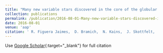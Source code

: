 ```yaml
---
title: "Many new variable stars discovered in the core of the globular cluster NGC 6715 (M 54) with EMCCD observations"
collection: publications
permalink: /publication/2016-08-01-Many-new-variable-stars-discovered-in-the-core-of-the-globular-cluster-NGC-6715-M-54-with-EMCCD-observations
date: 2016-08-01
venue: 'aap'
citation: ' R. Figuera Jaimes,  D. Bramich,  N. Kains,  J. Skottfelt,  U. Jørgensen,  K. Horne,  M. Dominik,  K. Alsubai,  V. Bozza,  M. Burgdorf,  S. Calchi Novati,  S. Ciceri,  G. D&apos;Ago,  D. Evans,  P. Galianni,  S. Gu,  K. Harpsøe,  T. Haugbølle,  T. Hinse,  M. Hundertmark,  D. Juncher,  E. Kerins,  H. Korhonen,  M. Kuffmeier,  L. Mancini,  N. Peixinho,  A. Popovas,  M. Rabus,  S. Rahvar,  G. Scarpetta,  R. Schmidt,  C. Snodgrass,  J. Southworth,  D. Starkey,  R. Street,  J. Surdej,  R. Tronsgaard,  E. Unda-Sanzana,  C. von Essen,  X. Wang,  O. Wertz, &quot;Many new variable stars discovered in the core of the globular cluster NGC 6715 (M 54) with EMCCD observations.&quot; aap, 2016.'
---
```

Use [Google Scholar](https://scholar.google.com/scholar?q=Many+new+variable+stars+discovered+in+the+core+of+the+globular+cluster+NGC+6715+(M+54)+with+EMCCD+observations){:target="_blank"} for full citation